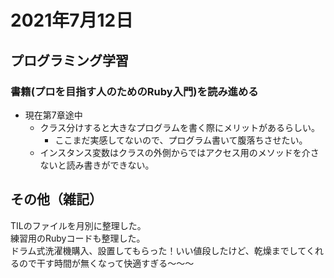# 2021年7月12日
## プログラミング学習
### 書籍(プロを目指す人のためのRuby入門)を読み進める
- 現在第7章途中
    - クラス分けすると大きなプログラムを書く際にメリットがあるらしい。
        - ここまだ実感してないので、プログラム書いて腹落ちさせたい。
    - インスタンス変数はクラスの外側からではアクセス用のメソッドを介さないと読み書きができない。
    

## その他（雑記）
TILのファイルを月別に整理した。  
練習用のRubyコードも整理した。  
ドラム式洗濯機購入、設置してもらった！いい値段したけど、乾燥までしてくれるので干す時間が無くなって快適すぎる〜〜〜

